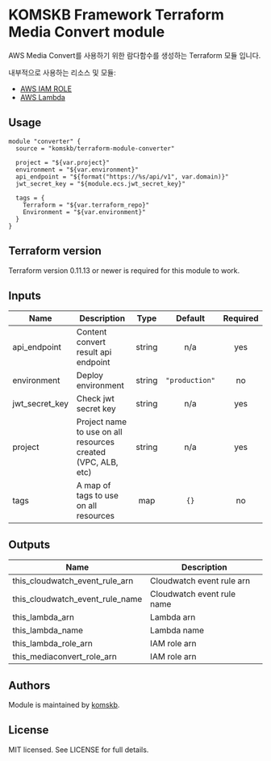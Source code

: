 # KOMSKB Framework Terraform Media Convert module 

AWS Media Convert를 사용하기 위한 람다함수를 생성하는 Terraform 모듈 입니다.

내부적으로 사용하는 리소스 및 모듈:

* [AWS IAM ROLE](https://www.terraform.io/docs/providers/aws/r/iam_role.html)
* [AWS Lambda](https://www.terraform.io/docs/providers/aws/r/lambda_function.html)


## Usage

```hcl
module "converter" {
  source = "komskb/terraform-module-converter"

  project = "${var.project}"
  environment = "${var.environment}"
  api_endpoint = "${format("https://%s/api/v1", var.domain)}"
  jwt_secret_key = "${module.ecs.jwt_secret_key}"

  tags = {
    Terraform = "${var.terraform_repo}"
    Environment = "${var.environment}"
  }
}
```

## Terraform version

Terraform version 0.11.13 or newer is required for this module to work.


<!-- BEGINNING OF PRE-COMMIT-TERRAFORM DOCS HOOK -->
## Inputs

| Name | Description | Type | Default | Required |
|------|-------------|:----:|:-----:|:-----:|
| api\_endpoint | Content convert result api endpoint | string | n/a | yes |
| environment | Deploy environment | string | `"production"` | no |
| jwt\_secret\_key | Check jwt secret key | string | n/a | yes |
| project | Project name to use on all resources created (VPC, ALB, etc) | string | n/a | yes |
| tags | A map of tags to use on all resources | map | `{}` | no |

## Outputs

| Name | Description |
|------|-------------|
| this\_cloudwatch\_event\_rule\_arn | Cloudwatch event rule arn |
| this\_cloudwatch\_event\_rule\_name | Cloudwatch event rule name |
| this\_lambda\_arn | Lambda arn |
| this\_lambda\_name | Lambda name |
| this\_lambda\_role\_arn | IAM role arn |
| this\_mediaconvert\_role\_arn | IAM role arn |

<!-- END OF PRE-COMMIT-TERRAFORM DOCS HOOK -->


## Authors

Module is maintained by [komskb](https://github.com/komskb).

## License

MIT licensed. See LICENSE for full details.